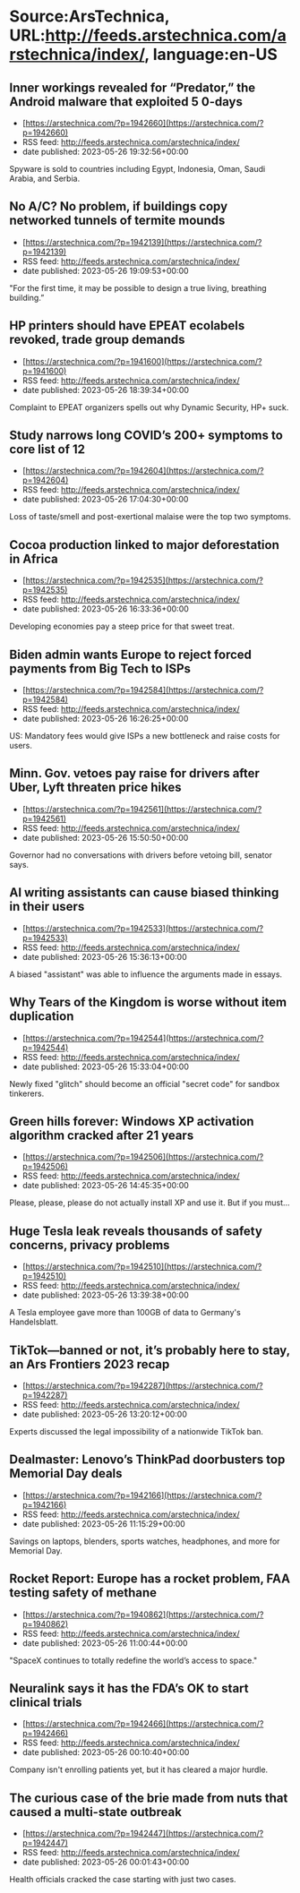 # Source:ArsTechnica, URL:http://feeds.arstechnica.com/arstechnica/index/, language:en-US

## Inner workings revealed for “Predator,” the Android malware that exploited 5 0-days
 - [https://arstechnica.com/?p=1942660](https://arstechnica.com/?p=1942660)
 - RSS feed: http://feeds.arstechnica.com/arstechnica/index/
 - date published: 2023-05-26 19:32:56+00:00

Spyware is sold to countries including Egypt, Indonesia, Oman, Saudi Arabia, and Serbia.

## No A/C? No problem, if buildings copy networked tunnels of termite mounds
 - [https://arstechnica.com/?p=1942139](https://arstechnica.com/?p=1942139)
 - RSS feed: http://feeds.arstechnica.com/arstechnica/index/
 - date published: 2023-05-26 19:09:53+00:00

"For the first time, it may be possible to design a true living, breathing building.”

## HP printers should have EPEAT ecolabels revoked, trade group demands
 - [https://arstechnica.com/?p=1941600](https://arstechnica.com/?p=1941600)
 - RSS feed: http://feeds.arstechnica.com/arstechnica/index/
 - date published: 2023-05-26 18:39:34+00:00

Complaint to EPEAT organizers spells out why Dynamic Security, HP+ suck.

## Study narrows long COVID’s 200+ symptoms to core list of 12
 - [https://arstechnica.com/?p=1942604](https://arstechnica.com/?p=1942604)
 - RSS feed: http://feeds.arstechnica.com/arstechnica/index/
 - date published: 2023-05-26 17:04:30+00:00

Loss of taste/smell and post-exertional malaise were the top two symptoms.

## Cocoa production linked to major deforestation in Africa
 - [https://arstechnica.com/?p=1942535](https://arstechnica.com/?p=1942535)
 - RSS feed: http://feeds.arstechnica.com/arstechnica/index/
 - date published: 2023-05-26 16:33:36+00:00

Developing economies pay a steep price for that sweet treat.

## Biden admin wants Europe to reject forced payments from Big Tech to ISPs
 - [https://arstechnica.com/?p=1942584](https://arstechnica.com/?p=1942584)
 - RSS feed: http://feeds.arstechnica.com/arstechnica/index/
 - date published: 2023-05-26 16:26:25+00:00

US: Mandatory fees would give ISPs a new bottleneck and raise costs for users.

## Minn. Gov. vetoes pay raise for drivers after Uber, Lyft threaten price hikes
 - [https://arstechnica.com/?p=1942561](https://arstechnica.com/?p=1942561)
 - RSS feed: http://feeds.arstechnica.com/arstechnica/index/
 - date published: 2023-05-26 15:50:50+00:00

Governor had no conversations with drivers before vetoing bill, senator says.

## AI writing assistants can cause biased thinking in their users
 - [https://arstechnica.com/?p=1942533](https://arstechnica.com/?p=1942533)
 - RSS feed: http://feeds.arstechnica.com/arstechnica/index/
 - date published: 2023-05-26 15:36:13+00:00

A biased "assistant" was able to influence the arguments made in essays.

## Why Tears of the Kingdom is worse without item duplication
 - [https://arstechnica.com/?p=1942544](https://arstechnica.com/?p=1942544)
 - RSS feed: http://feeds.arstechnica.com/arstechnica/index/
 - date published: 2023-05-26 15:33:04+00:00

Newly fixed "glitch" should become an official "secret code" for sandbox tinkerers.

## Green hills forever: Windows XP activation algorithm cracked after 21 years
 - [https://arstechnica.com/?p=1942506](https://arstechnica.com/?p=1942506)
 - RSS feed: http://feeds.arstechnica.com/arstechnica/index/
 - date published: 2023-05-26 14:45:35+00:00

Please, please, please do not actually install XP and use it. But if you must…

## Huge Tesla leak reveals thousands of safety concerns, privacy problems
 - [https://arstechnica.com/?p=1942510](https://arstechnica.com/?p=1942510)
 - RSS feed: http://feeds.arstechnica.com/arstechnica/index/
 - date published: 2023-05-26 13:39:38+00:00

A Tesla employee gave more than 100GB of data to Germany's Handelsblatt.

## TikTok—banned or not, it’s probably here to stay, an Ars Frontiers 2023 recap
 - [https://arstechnica.com/?p=1942287](https://arstechnica.com/?p=1942287)
 - RSS feed: http://feeds.arstechnica.com/arstechnica/index/
 - date published: 2023-05-26 13:20:12+00:00

Experts discussed the legal impossibility of a nationwide TikTok ban.

## Dealmaster: Lenovo’s ThinkPad doorbusters top Memorial Day deals
 - [https://arstechnica.com/?p=1942166](https://arstechnica.com/?p=1942166)
 - RSS feed: http://feeds.arstechnica.com/arstechnica/index/
 - date published: 2023-05-26 11:15:29+00:00

Savings on laptops, blenders, sports watches, headphones, and more for Memorial Day.

## Rocket Report: Europe has a rocket problem, FAA testing safety of methane
 - [https://arstechnica.com/?p=1940862](https://arstechnica.com/?p=1940862)
 - RSS feed: http://feeds.arstechnica.com/arstechnica/index/
 - date published: 2023-05-26 11:00:44+00:00

"SpaceX continues to totally redefine the world’s access to space."

## Neuralink says it has the FDA’s OK to start clinical trials
 - [https://arstechnica.com/?p=1942466](https://arstechnica.com/?p=1942466)
 - RSS feed: http://feeds.arstechnica.com/arstechnica/index/
 - date published: 2023-05-26 00:10:40+00:00

Company isn't enrolling patients yet, but it has cleared a major hurdle.

## The curious case of the brie made from nuts that caused a multi-state outbreak
 - [https://arstechnica.com/?p=1942447](https://arstechnica.com/?p=1942447)
 - RSS feed: http://feeds.arstechnica.com/arstechnica/index/
 - date published: 2023-05-26 00:01:43+00:00

Health officials cracked the case starting with just two cases.

